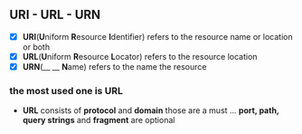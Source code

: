 ## URI - URL - URN
- [X] **URI**(**U**niform **R**esource **I**dentifier) refers to the resource name or location or both
- [x] **URL**(**U**niform **R**esource **L**ocator) refers to the resource location
- [x] **URN**(__ __ **N**ame) refers to the name the resource

### the most used one is URL  
- **URL** consists of **protocol** and **domain** those are a must ... **port, path, query strings** and **fragment** are optional
